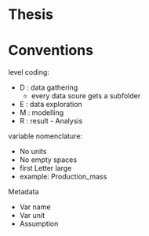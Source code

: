 # Thesis

# Conventions
level coding:
* D : data gathering
    * every data soure gets a subfolder
* E : data exploration
* M : modelling
* R : result - Analysis

variable nomenclature:
* No units
* No empty spaces
* first Letter large
* example: Production_mass

Metadata

* Var name 
* Var unit
* Assumption
